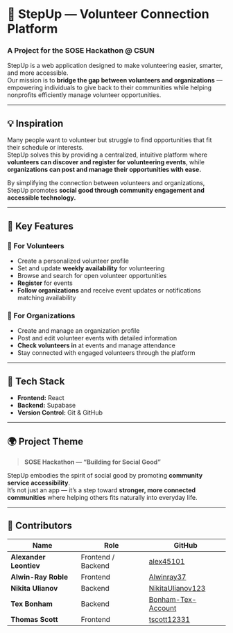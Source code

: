 # 🌟 StepUp — Volunteer Connection Platform

### A Project for the **SOSE Hackathon @ CSUN**

StepUp is a web application designed to make volunteering easier, smarter, and more accessible.  
Our mission is to **bridge the gap between volunteers and organizations** — empowering individuals to give back to their communities while helping nonprofits efficiently manage volunteer opportunities.

---

## 💡 Inspiration

Many people want to volunteer but struggle to find opportunities that fit their schedule or interests.  
StepUp solves this by providing a centralized, intuitive platform where **volunteers can discover and register for volunteering events**, while **organizations can post and manage their opportunities with ease.**

By simplifying the connection between volunteers and organizations, StepUp promotes **social good through community engagement and accessible technology.**

---

## 🚀 Key Features

### 👤 For Volunteers
- Create a personalized volunteer profile  
- Set and update **weekly availability** for volunteering  
- Browse and search for open volunteer opportunities  
- **Register** for events  
- **Follow organizations** and receive event updates or notifications matching availability  

### 🏢 For Organizations
- Create and manage an organization profile  
- Post and edit volunteer events with detailed information  
- **Check volunteers in** at events and manage attendance  
- Stay connected with engaged volunteers through the platform  

---

## 🧩 Tech Stack
- **Frontend:** React
- **Backend:** Supabase
- **Version Control:** Git & GitHub  

---

## 🌍 Project Theme

> **SOSE Hackathon — “Building for Social Good”**

StepUp embodies the spirit of social good by promoting **community service accessibility**.  
It’s not just an app — it’s a step toward **stronger, more connected communities** where helping others fits naturally into everyday life.

---

## 👥 Contributors

| Name | Role | GitHub |
|------|------|--------|
| **Alexander Leontiev** | Frontend / Backend | [alex45101](https://github.com/alex45101) |
| **Alwin-Ray Roble** | Frontend | [Alwinray37](https://github.com/Alwinray37) |
| **Nikita Ulianov** | Backend | [NikitaUlianov123](https://github.com/NikitaUlianov123) |
| **Tex Bonham** | Backend | [Bonham-Tex-Account](https://github.com/Bonham-Tex-Account) |
| **Thomas Scott** | Frontend | [tscott12331](https://github.com/tscott12331) |
